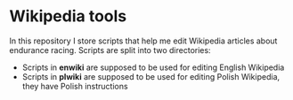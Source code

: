 # Wikipedia tools
In this repository I store scripts that help me edit Wikipedia articles about endurance racing. Scripts are split into two directories:
* Scripts in **enwiki** are supposed to be used for editing English Wikipedia
* Scripts in **plwiki** are supposed to be used for editing Polish Wikipedia, they have Polish instructions
